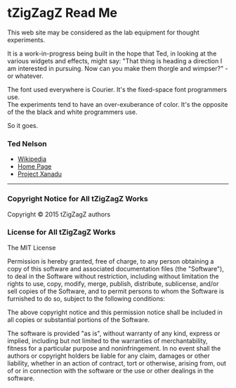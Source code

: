 tZigZagZ Read Me
===
<!--
[Web Page View]( http://tzigzagz.github.io/index.html )  <input value="<< You are now probably here." size=28 style="font:bold 12pt monospace;border-width:0;" >  
[Source Code View]( https://github.com/tzigzagz/tzigzagz.github.io )  <scan style=display:none ><< You are now probably here.</scan>
-->

This web site may be considered as the lab equipment for thought experiments.

It is a work-in-progress being built in the hope that Ted, in looking at the various widgets and effects, might say:
"That thing is heading a direction I am interested in pursuing. Now can you make them thorgle and wimpser?" - or whatever.

The font used everywhere is Courier. It's the fixed-space font programmers use.  
The experiments tend to have an over-exuberance of color. It's the opposite of the the black and white programmers use.

So it goes.

### Ted Nelson

* [Wikipedia]( http://en.wikipedia.org/wiki/Ted_Nelson )
* [Home Page]( http://ted.hyperland.com/ )
* [Project Xanadu]( http://www.xanadu.net/ )

***

### Copyright Notice for All tZigZagZ Works

Copyright &copy; 2015 tZigZagZ authors

### License for All tZigZagZ Works

The MIT License

Permission is hereby granted, free of charge, to any person obtaining a copy of this software and associated documentation files (the "Software"), to deal in the Software without restriction, including without limitation the rights to use, copy, modify, merge, publish, distribute, sublicense, and/or sell copies of the Software, and to permit persons to whom the Software is furnished to do so, subject to the following conditions:

The above copyright notice and this permission notice shall be included in all copies or substantial portions of the Software.

The software is provided "as is", without warranty of any kind, express or implied, including but not limited to the warranties of merchantability, fitness for a particular purpose and noninfringement. In no event shall the authors or copyright holders be liable for any claim, damages or other liability, whether in an action of contract, tort or otherwise, arising from, out of or in connection with the software or the use or other dealings in the software.

